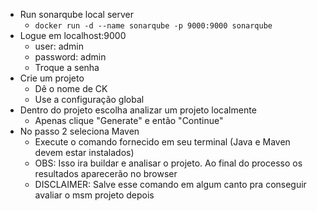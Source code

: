 - Run sonarqube local server
  - ```docker run -d --name sonarqube -p 9000:9000 sonarqube```
- Logue em localhost:9000
  - user: admin
  - password: admin
  - Troque a senha
- Crie um projeto
  - Dê o nome de CK
  - Use a configuração global
- Dentro do projeto escolha analizar um projeto localmente
  - Apenas clique "Generate" e então "Continue"
- No passo 2 seleciona Maven
  - Execute o comando fornecido em seu terminal (Java e Maven devem estar instalados)
  - OBS: Isso ira buildar e analisar o projeto. Ao final do processo os resultados aparecerão no browser
  - DISCLAIMER: Salve esse comando em algum canto pra conseguir avaliar o msm projeto depois
